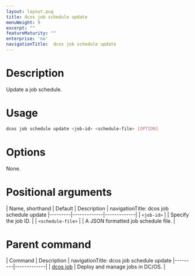 ```yaml
---
layout: layout.pug
title: dcos job schedule update
menuWeight: 9
excerpt: ""
featureMaturity: ""
enterprise: 'no'
navigationTitle:  dcos job schedule update
---
```


<!-- This source repo for this topic is https://github.com/dcos/dcos-docs -->

    
# Description
Update a job schedule.

# Usage

```bash
dcos job schedule update <job-id> <schedule-file> [OPTION]
```

# Options

None.

# Positional arguments

| Name, shorthand | Default | Description |
navigationTitle:  dcos job schedule update
|---------|-------------|-------------|
| `<job-id>`   |             |  Specify the job ID. |
| `<schedule-file>`   |             |  A JSON formatted job schedule file. |

# Parent command

| Command | Description |
navigationTitle:  dcos job schedule update
|---------|-------------|
| [dcos job](/1.9/cli/command-reference/dcos-job/) |  Deploy and manage jobs in DC/OS. |

<!-- # Examples -->
